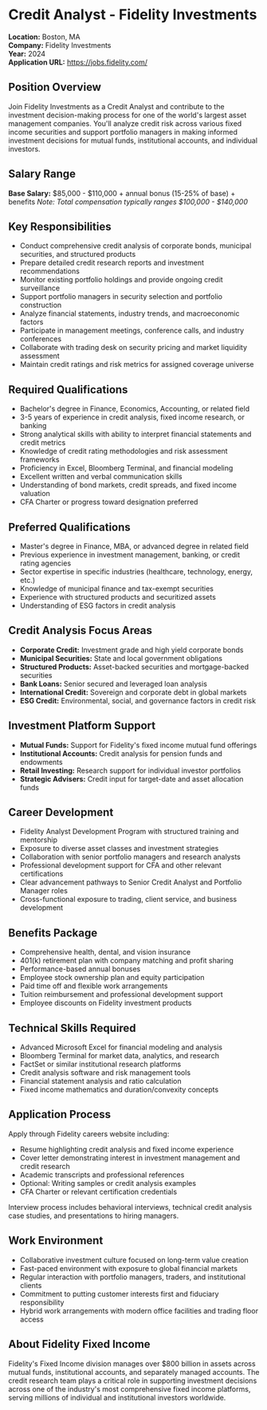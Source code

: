 # Credit Analyst - Fidelity Investments
**Location:** Boston, MA  
**Company:** Fidelity Investments  
**Year:** 2024  
**Application URL:** https://jobs.fidelity.com/

## Position Overview
Join Fidelity Investments as a Credit Analyst and contribute to the investment decision-making process for one of the world's largest asset management companies. You'll analyze credit risk across various fixed income securities and support portfolio managers in making informed investment decisions for mutual funds, institutional accounts, and individual investors.

## Salary Range
**Base Salary:** $85,000 - $110,000 + annual bonus (15-25% of base) + benefits
*Note: Total compensation typically ranges $100,000 - $140,000*

## Key Responsibilities
- Conduct comprehensive credit analysis of corporate bonds, municipal securities, and structured products
- Prepare detailed credit research reports and investment recommendations
- Monitor existing portfolio holdings and provide ongoing credit surveillance
- Support portfolio managers in security selection and portfolio construction
- Analyze financial statements, industry trends, and macroeconomic factors
- Participate in management meetings, conference calls, and industry conferences
- Collaborate with trading desk on security pricing and market liquidity assessment
- Maintain credit ratings and risk metrics for assigned coverage universe

## Required Qualifications
- Bachelor's degree in Finance, Economics, Accounting, or related field
- 3-5 years of experience in credit analysis, fixed income research, or banking
- Strong analytical skills with ability to interpret financial statements and credit metrics
- Knowledge of credit rating methodologies and risk assessment frameworks
- Proficiency in Excel, Bloomberg Terminal, and financial modeling
- Excellent written and verbal communication skills
- Understanding of bond markets, credit spreads, and fixed income valuation
- CFA Charter or progress toward designation preferred

## Preferred Qualifications
- Master's degree in Finance, MBA, or advanced degree in related field
- Previous experience in investment management, banking, or credit rating agencies
- Sector expertise in specific industries (healthcare, technology, energy, etc.)
- Knowledge of municipal finance and tax-exempt securities
- Experience with structured products and securitized assets
- Understanding of ESG factors in credit analysis

## Credit Analysis Focus Areas
- **Corporate Credit:** Investment grade and high yield corporate bonds
- **Municipal Securities:** State and local government obligations
- **Structured Products:** Asset-backed securities and mortgage-backed securities
- **Bank Loans:** Senior secured and leveraged loan analysis
- **International Credit:** Sovereign and corporate debt in global markets
- **ESG Credit:** Environmental, social, and governance factors in credit risk

## Investment Platform Support
- **Mutual Funds:** Support for Fidelity's fixed income mutual fund offerings
- **Institutional Accounts:** Credit analysis for pension funds and endowments
- **Retail Investing:** Research support for individual investor portfolios
- **Strategic Advisers:** Credit input for target-date and asset allocation funds

## Career Development
- Fidelity Analyst Development Program with structured training and mentorship
- Exposure to diverse asset classes and investment strategies
- Collaboration with senior portfolio managers and research analysts
- Professional development support for CFA and other relevant certifications
- Clear advancement pathways to Senior Credit Analyst and Portfolio Manager roles
- Cross-functional exposure to trading, client service, and business development

## Benefits Package
- Comprehensive health, dental, and vision insurance
- 401(k) retirement plan with company matching and profit sharing
- Performance-based annual bonuses
- Employee stock ownership plan and equity participation
- Paid time off and flexible work arrangements
- Tuition reimbursement and professional development support
- Employee discounts on Fidelity investment products

## Technical Skills Required
- Advanced Microsoft Excel for financial modeling and analysis
- Bloomberg Terminal for market data, analytics, and research
- FactSet or similar institutional research platforms
- Credit analysis software and risk management tools
- Financial statement analysis and ratio calculation
- Fixed income mathematics and duration/convexity concepts

## Application Process
Apply through Fidelity careers website including:
- Resume highlighting credit analysis and fixed income experience
- Cover letter demonstrating interest in investment management and credit research
- Academic transcripts and professional references
- Optional: Writing samples or credit analysis examples
- CFA Charter or relevant certification credentials

Interview process includes behavioral interviews, technical credit analysis case studies, and presentations to hiring managers.

## Work Environment
- Collaborative investment culture focused on long-term value creation
- Fast-paced environment with exposure to global financial markets
- Regular interaction with portfolio managers, traders, and institutional clients
- Commitment to putting customer interests first and fiduciary responsibility
- Hybrid work arrangements with modern office facilities and trading floor access

## About Fidelity Fixed Income
Fidelity's Fixed Income division manages over $800 billion in assets across mutual funds, institutional accounts, and separately managed accounts. The credit research team plays a critical role in supporting investment decisions across one of the industry's most comprehensive fixed income platforms, serving millions of individual and institutional investors worldwide.